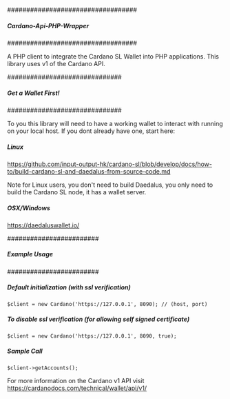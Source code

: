 
##################################
##### Cardano-Api-PHP-Wrapper ####
##################################

A PHP client to integrate the Cardano SL Wallet into PHP applications. 
This library uses v1 of the Cardano API.

##############################
##### Get a Wallet First! ####
##############################

To you this library will need to have a working wallet to interact with running on your local host. If you dont already have one, start here: 

##### Linux 

https://github.com/input-output-hk/cardano-sl/blob/develop/docs/how-to/build-cardano-sl-and-daedalus-from-source-code.md

Note for Linux users, you don't need to build Daedalus, you only need to build the Cardano SL node, it has a wallet server. 

##### OSX/Windows

https://daedaluswallet.io/

########################
##### Example Usage ####
########################

##### Default initialization (with ssl verification)
```code
$client = new Cardano('https://127.0.0.1', 8090); // (host, port)
```

##### To disable ssl verification (for allowing self signed certificate)
```code
$client = new Cardano('https://127.0.0.1', 8090, true);
```
##### Sample Call
```code
$client->getAccounts();
```
For more information on the Cardano v1 API visit https://cardanodocs.com/technical/wallet/api/v1/
